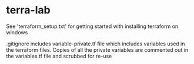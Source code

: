 # terra-lab

See 'terraform_setup.txt' for getting started with installing terraform on windows

.gitignore includes variable-private.tf file which includes variables used in the terraform files.
Copies of all the private variables are commented out in the variables.tf file and scrubbed for re-use

